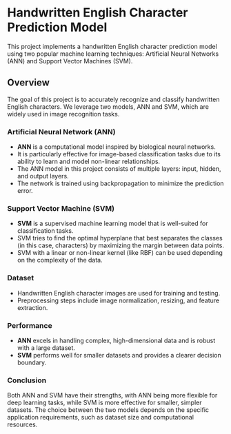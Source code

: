 # Handwritten English Character Prediction Model

This project implements a handwritten English character prediction model using two popular machine learning techniques: Artificial Neural Networks (ANN) and Support Vector Machines (SVM).

## Overview
The goal of this project is to accurately recognize and classify handwritten English characters. We leverage two models, ANN and SVM, which are widely used in image recognition tasks.

### Artificial Neural Network (ANN)
- **ANN** is a computational model inspired by biological neural networks.
- It is particularly effective for image-based classification tasks due to its ability to learn and model non-linear relationships.
- The ANN model in this project consists of multiple layers: input, hidden, and output layers.
- The network is trained using backpropagation to minimize the prediction error.
  
### Support Vector Machine (SVM)
- **SVM** is a supervised machine learning model that is well-suited for classification tasks.
- SVM tries to find the optimal hyperplane that best separates the classes (in this case, characters) by maximizing the margin between data points.
- SVM with a linear or non-linear kernel (like RBF) can be used depending on the complexity of the data.
  
### Dataset
- Handwritten English character images are used for training and testing.
- Preprocessing steps include image normalization, resizing, and feature extraction.

### Performance
- **ANN** excels in handling complex, high-dimensional data and is robust with a large dataset.
- **SVM** performs well for smaller datasets and provides a clearer decision boundary.

### Conclusion
Both ANN and SVM have their strengths, with ANN being more flexible for deep learning tasks, while SVM is more effective for smaller, simpler datasets. The choice between the two models depends on the specific application requirements, such as dataset size and computational resources.

